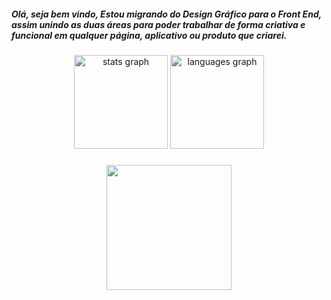 <h5 align="left">Olá, seja bem vindo, Estou migrando do Design Gráfico para o Front End, assim unindo as duas áreas para poder trabalhar de forma criativa e funcional em qualquer página, aplicativo ou produto que criarei.</h5>

###

<div align="center">
  <img src="https://github-readme-stats.vercel.app/api?username=AlexAkiko&hide_title=false&hide_rank=false&show_icons=true&include_all_commits=true&count_private=true&disable_animations=false&theme=dracula&locale=en&hide_border=false&order=1" height="150" alt="stats graph"  />
  <img src="https://github-readme-stats.vercel.app/api/top-langs?username=AlexAkiko&locale=en&hide_title=false&layout=compact&card_width=320&langs_count=5&theme=dracula&hide_border=false&order=2" height="150" alt="languages graph"  />
</div>

###

<div align="center">
  <img height="200" src="https://i.pinimg.com/originals/2a/fa/b3/2afab331c7d9abc20eebd5e1bc4d10b8.gif"  />
</div>

###

